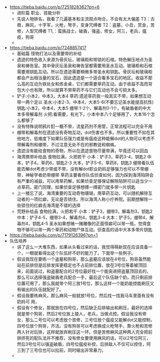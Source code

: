 - https://tieba.baidu.com/p/7251828362?pn=6
	- 进阶篇 职业、技能分析
	- 先说人物排名，我看了几遍基本和主流观点吻合，不会有太大偏差
	  T3：古商，麻风，十字军，火枪，弩手，变身咒缚者
	  T2：盗墓，小丑，赏金，苦修，人型咒缚者
	  T1,：蛮族战士，破盾，强盗，修女，阿三，老兵，瘟疫，狗哥
	-
- https://tieba.baidu.com/p/7248857417
	- 基础篇 怪物打法以及需要带的补给
	- 遗迹的特色收入来源为骨灰坛，玻璃柜和带锁的石棺。特色解压地点为圣泉和祷告室。其中骨灰坛圣泉和祷告室都需要用圣水互动。玻璃柜和石棺需要用钥匙互动。所以在遗迹需要稍微多带圣水和钥匙。骨灰坛和玻璃柜都会产出相当量的宝石，因此遗迹是一个适合看多宝石的地区。收益不那么高的互动为铁处女和炼金桌，它们都需要草药互动。由于收益不高而背包大小也有限，所以就算不带草药不与它们互动也不会亏损太多。
	- 铲子:小本2，中本3，大本4
	  草药:遗迹草药我一般其实不带，如果想互动带一两个足以
	  圣水:小本2-3，中本4，大本5-6(不要忘记圣水能提高抗性)
	  钥匙:小本2，中本4，大本5
	  绷带:1-2个，解毒剂0-1个，有破盾者的中大本多带解毒剂
	  火把:看需要，有光下，小本中本八个足够用了，大本16个怎么都够了
	- 没有特殊说明鸦片酊一概不带，流星药剂不用管，正常流程可以完全不用
	- 绷带和解毒剂在遗迹没有奇物互动，dot伤害也不多。所以重要性不如在其他地方，低难度下如果队伍强力或是有瘟疫这种能解dot的人物可以考虑不带解毒剂和绷带，不过注意无处不在的邪教徒和蜘蛛。
	- 遗迹没有能给食物的奇物，所以在遗迹食物尽量带满，毕竟还可以回血
	- 海湾携带补给品
	  食物拉满，火把若干
	  小本：铲子3，草药3-4，钥匙2
	  中本，铲子4，草药6，钥匙2-3
	  大本，铲子5-6，草药8，钥匙3
	  绷带看队伍能否解dot考虑少带或不带，没有解dot职业奶妈足够强力也可以不带绷带，神秘学者奶带绷带
	  草药主要看你队伍侦查如何，因为踩到海湾陷阱会有严重的减益，可以用草药解，如果侦查足够保证解除陷阱可以适当少一点草药。密门同理，如果侦查足够想搏一搏密门就多带一片钥匙
	- 上一楼忘了说，海湾重要的互动奇物珊瑚，用草药互动，可以随机解除互动者的一项红癖，无论是否锁住。所以海湾人称小疗养院。前期想解除一些锁住的红癖去海湾是不错的选择
	- 荒野补给品
	  食物拉满，火把若干
	  小本：铲子3，绷带3，解毒剂3，钥匙2
	  中本：铲子4-5，绷带3-4，解毒剂4，钥匙3-4
	  大本：铲子5，绷带4，解毒剂4，钥匙4-5
	  圣水如果想赌一赌雕像的正面怪癖可以带一瓶，觉得食物不够可以带一两个草药和动物尸体互动。侦查高的话中大本多带片钥匙
- https://tieba.baidu.com/p/7179126396?pn=1
- 队伍培养
	- 讲了这么一大堆东西，如果从头看过来的话，我觉得萌新现在应该具备一个，一眼就看得出这个队伍好不好的能力了。下面举一些例子。
	- 假设我现在要练一个盗墓和狗哥，那么盗墓应该放在4号位，狗哥虽然能站在前排但是后排发挥更稳定也不占前排位置，放在3号位等着被顶回来，前面说过，和盗墓配合的2号位最好找一个能突进把盗墓顶回去的，那么可以选择强盗破盾老兵配合一手，最后这个队伍缺个奶，而只剩前排位置可用了，那么我就带个阿三放1号位，那么这样一个能奶能控能刷压又有输出的队伍就配好了。
	- 假设我要练麻风，那么麻风一般就放1号位，然后找一找我马车里面有没有奶妈可 用，
	- 假设有个修女，那就放在四号位，然后缺乏后排输出和刷压，最好的选择就是带个狗哥，然后2号位放上狼人，老兵，当做点控。假设我没有修女，那么二号位可以考虑放个苦修，三号位放个瘟疫又能解dot又能控制，四号位放个狗哥，齐活。没有狗哥可以考虑换成火枪弩手，靠火枪和苦修两人针对后排，这样就放弃刷压这一环。但是苦修麻风这种两人完全把前排挤死的配队法并不推荐，没有修女要使用麻风的话，可以2号位阿三，然后3号位可以强盗破盾，四号位瘟疫补控，后排敌人不仅可以控住，阿三到了三号位也可以拉前，同时输出非常暴力。
	-